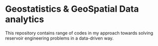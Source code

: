 # Geostatistics & GeoSpatial Data analytics
This repository contains range of codes in my approach towards solving reservoir engineering problems in a data-driven way.
